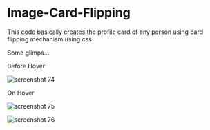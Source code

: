 # Image-Card-Flipping

This code basically creates the profile card of any person using card flipping mechanism using css. 

Some glimps...

Before Hover


![screenshot 74](https://user-images.githubusercontent.com/38497682/52525138-3c1c9480-2ccb-11e9-951e-70ea331f1cfa.png)



On Hover


![screenshot 75](https://user-images.githubusercontent.com/38497682/52525140-3d4dc180-2ccb-11e9-8abf-b8d52828e38d.png)


![screenshot 76](https://user-images.githubusercontent.com/38497682/52525141-3fb01b80-2ccb-11e9-9148-852f3ba29a7f.png)
